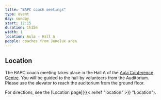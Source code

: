```yaml
---
title: "BAPC coach meetings"
type: event
day: sunday
start: 12:15
duration: 1h15m
width: 1
location: Aula - Hall A
people: coaches from Benelux area
---
```

## Location
The BAPC coach meeting takes place in the Hall A of the [Aula Conference Centre](https://iamap.tudelft.nl/en/poi/aula-conference-center/).
You will be guided to the hall by volunteers from the Auditorium.
Please use the elevator to reach the auditorium from the ground floor.

For directions, see the [Location page]({{< relref "location" >}} "Location").
